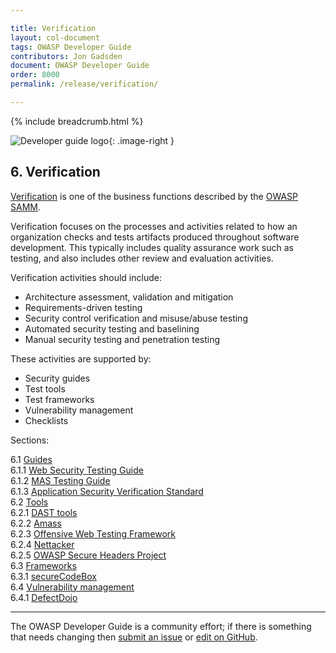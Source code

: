 ```yaml
---

title: Verification
layout: col-document
tags: OWASP Developer Guide
contributors: Jon Gadsden
document: OWASP Developer Guide
order: 8000
permalink: /release/verification/

---
```


{% include breadcrumb.html %}

<style type="text/css">
.image-right {
  height: 180px;
  display: block;
  margin-left: auto;
  margin-right: auto;
  float: right;
}
</style>

![Developer guide logo](../../assets/images/dg_logo.png "OWASP Developer Guide"){: .image-right }

## 6. Verification

[Verification][sammv] is one of the business functions described by the [OWASP SAMM][samm].

Verification focuses on the processes and activities related to how an organization checks
and tests artifacts produced throughout software development.
This typically includes quality assurance work such as testing, and also includes other review and evaluation activities.

Verification activities should include:

* Architecture assessment, validation and mitigation
* Requirements-driven testing
* Security control verification and misuse/abuse testing
* Automated security testing and baselining
* Manual security testing and penetration testing

These activities are supported by:

* Security guides
* Test tools
* Test frameworks
* Vulnerability management
* Checklists

Sections:

6.1 [Guides](01-guides/toc.md)  
6.1.1 [Web Security Testing Guide](01-guides/01-wstg.md)  
6.1.2 [MAS Testing Guide](01-guides/02-mastg.md)  
6.1.3 [Application Security Verification Standard](01-guides/03-asvs.md)  
6.2 [Tools](02-tools/toc.md)  
6.2.1 [DAST tools](02-tools/01-dast.md)  
6.2.2 [Amass](02-tools/02-amass.md)  
6.2.3 [Offensive Web Testing Framework](02-tools/03-owtf.md)  
6.2.4 [Nettacker](02-tools/04-nettacker.md)  
6.2.5 [OWASP Secure Headers Project](02-tools/05-secure-headers.md)  
6.3 [Frameworks](03-frameworks/toc.md)  
6.3.1 [secureCodeBox](03-frameworks/01-secure-codebox.md)  
6.4 [Vulnerability management](04-vulnerability-management/toc.md)  
6.4.1 [DefectDojo](04-vulnerability-management/01-defectdojo.md)  

----

The OWASP Developer Guide is a community effort; if there is something that needs changing
then [submit an issue][issue0800] or [edit on GitHub][edit0800].

[edit0800]: https://github.com/OWASP/www-project-developer-guide/blob/main/draft/08-verification/toc.md
[issue0800]: https://github.com/OWASP/www-project-developer-guide/issues/new?labels=enhancement&template=request.md&title=Update:%2008-verification/00-toc
[samm]: https://owaspsamm.org/about/
[sammv]: https://owaspsamm.org/model/verification/
